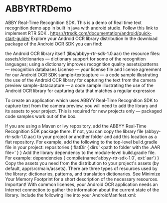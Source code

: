 # ABBYRTRDemo
ABBY Real-Time Recognition SDK. This is a demo of Real time text recognition demo app in built in java with android studio.
Follow this link to implement RTR SDK .
https://rtrsdk.com/documentation/android/quick-start-guide/
Explore your Android OCR library distribution
In the download package of the Android OCR SDK you can find:

the Android OCR library itself (libs/abbyy-rtr-sdk-1.0.aar)
the resource files:
assets/dictionaries — dictionary support for some of the recognition languages; using a dictionary improves recognition quality
assets/patterns — recognition databases
License — your license file and license agreement for our Android OCR SDK
sample-textcapture — a code sample illustrating the use of the Android OCR library for capturing the text from the camera preview
sample-datacapture — a code sample illustrating the use of the Android OCR library for capturing data that matches a regular expression

To create an application which uses ABBYY Real-Time Recognition SDK to capture text from the camera preview, you will need to add the library and its assets to your project. This is required for new projects only — packaged code samples work out of the box.

If you are using a Maven or Ivy repository, add the ABBYY Real-Time Recognition SDK package there. If not, you can copy the library file (abbyy-rtr-sdk-1.0.aar) to your project or another folder and add this location as a flat repository. For example, add the following to the top-level build.gradle file in your project:
repositories {
    flatDir {
        dirs '<path to folder with the .AAR file>'
    }
}
Add the library dependency to the module-level build.gradle file. For example:
dependencies {
    compile(name:'abbyy-rtr-sdk-1.0', ext:'aar')
}
Copy the assets you need from the distribution to your project's assets (by default, app/src/main/assets). There are three types of resources used by the library: dictionaries, patterns, and translation dictionaries. See Minimize Your Memory Footprint for a short description of the necessary resources.
 Important! With common licenses, your Android OCR application needs an Internet connection to gather the information about the current state of the library. Include the following line into your AndroidManifest.xml:

<uses-permission android:name="android.permission.INTERNET" />

